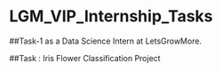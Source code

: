 # LGM_VIP_Internship_Tasks

##Task-1 as a Data Science Intern at LetsGrowMore.

##Task : Iris Flower Classification Project
